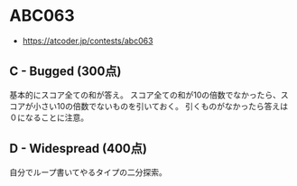# ABC063
* https://atcoder.jp/contests/abc063


## C - Bugged (300点)
基本的にスコア全ての和が答え。
スコア全ての和が10の倍数でなかったら、スコアが小さい10の倍数でないものを引いておく。
引くものがなかったら答えは０になることに注意。


## D - Widespread (400点)
自分でループ書いてやるタイプの二分探索。
